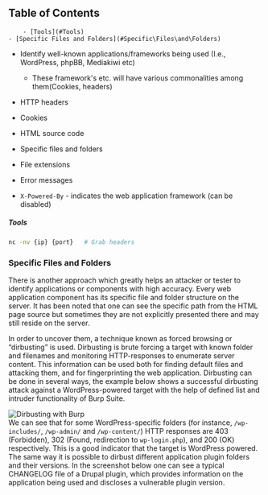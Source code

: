 ## Table of Contents

        - [Tools](#Tools)
    - [Specific Files and Folders](#Specific\Files\and\Folders)

- Identify well-known applications/frameworks being used (I.e., WordPress, phpBB, Mediakiwi etc)
	- These framework's etc. will have various commonalities among them(Cookies, headers)

- HTTP headers
- Cookies
- HTML source code
- Specific files and folders
- File extensions
- Error messages
- `X-Powered-By` - indicates the web application framework (can be disabled)

##### Tools
```bash
nc -nv {ip} {port}   # Grab headers
```

### Specific Files and Folders

There is another approach which greatly helps an attacker or tester to identify applications or components with high accuracy. Every web application component has its specific file and folder structure on the server. It has been noted that one can see the specific path from the HTML page source but sometimes they are not explicitly presented there and may still reside on the server.

In order to uncover them, a technique known as forced browsing or “dirbusting” is used. Dirbusting is brute forcing a target with known folder and filenames and monitoring HTTP-responses to enumerate server content. This information can be used both for finding default files and attacking them, and for fingerprinting the web application. Dirbusting can be done in several ways, the example below shows a successful dirbusting attack against a WordPress-powered target with the help of defined list and intruder functionality of Burp Suite.

![Dirbusting with Burp](https://owasp.org/www-project-web-security-testing-guide/latest/4-Web_Application_Security_Testing/01-Information_Gathering/images/Wordpress_dirbusting.png)  
We can see that for some WordPress-specific folders (for instance, `/wp-includes/`, `/wp-admin/` and `/wp-content/`) HTTP responses are 403 (Forbidden), 302 (Found, redirection to `wp-login.php`), and 200 (OK) respectively. This is a good indicator that the target is WordPress powered. The same way it is possible to dirbust different application plugin folders and their versions. In the screenshot below one can see a typical CHANGELOG file of a Drupal plugin, which provides information on the application being used and discloses a vulnerable plugin version.




